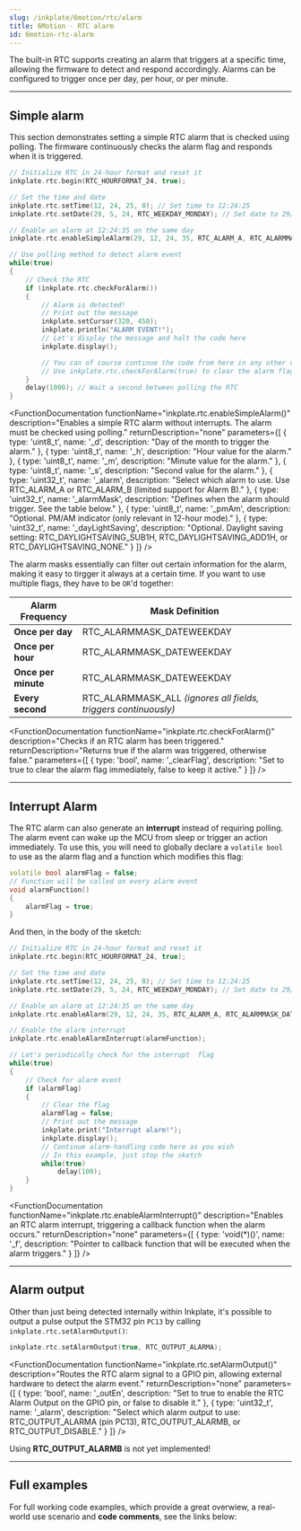 ```yaml
---
slug: /inkplate/6motion/rtc/alarm
title: 6Motion - RTC alarm
id: 6motion-rtc-alarm
---
```



The built-in RTC supports creating an alarm that triggers at a specific time, allowing the firmware to detect and respond accordingly. Alarms can be configured to trigger once per day, per hour, or per minute.

---

## Simple alarm

This section demonstrates setting a simple RTC alarm that is checked using polling. The firmware continuously checks the alarm flag and responds when it is triggered.

```cpp
// Initialize RTC in 24-hour format and reset it
inkplate.rtc.begin(RTC_HOURFORMAT_24, true);

// Set the time and date
inkplate.rtc.setTime(12, 24, 25, 0); // Set time to 12:24:25
inkplate.rtc.setDate(29, 5, 24, RTC_WEEKDAY_MONDAY); // Set date to 29/5/2024, Monday

// Enable an alarm at 12:24:35 on the same day
inkplate.rtc.enableSimpleAlarm(29, 12, 24, 35, RTC_ALARM_A, RTC_ALARMMASK_DATEWEEKDAY | RTC_ALARMMASK_HOURS | RTC_ALARMMASK_MINUTES);

// Use polling method to detect alarm event
while(true)
{
    // Check the RTC
    if (inkplate.rtc.checkForAlarm())
    {
        // Alarm is detected!
        // Print out the message
        inkplate.setCursor(320, 450);
        inkplate.println("ALARM EVENT!");
        // Let's display the message and halt the code here
        inkplate.display();

        // You can of course continue the code from here in any other use case
        // Use inkplate.rtc.checkForAlarm(true) to clear the alarm flag
    }
    delay(1000); // Wait a second between polling the RTC
}
```

<FunctionDocumentation functionName="inkplate.rtc.enableSimpleAlarm()" description="Enables a simple RTC alarm without interrupts. The alarm must be checked using polling." returnDescription="none" parameters={[ { type: 'uint8_t', name: '_d', description: "Day of the month to trigger the alarm." }, { type: 'uint8_t', name: '_h', description: "Hour value for the alarm." }, { type: 'uint8_t', name: '_m', description: "Minute value for the alarm." }, { type: 'uint8_t', name: '_s', description: "Second value for the alarm." }, { type: 'uint32_t', name: '_alarm', description: "Select which alarm to use. Use RTC_ALARM_A or RTC_ALARM_B (limited support for Alarm B)." }, { type: 'uint32_t', name: '_alarmMask', description: "Defines when the alarm should trigger. See the table below." }, { type: 'uint8_t', name: '_pmAm', description: "Optional. PM/AM indicator (only relevant in 12-hour mode)." }, { type: 'uint32_t', name: '_dayLightSaving', description: "Optional. Daylight saving setting: RTC_DAYLIGHTSAVING_SUB1H, RTC_DAYLIGHTSAVING_ADD1H, or RTC_DAYLIGHTSAVING_NONE." } ]} />

The alarm masks essentially can filter out certain information for the alarm, making it easy to tirgger it always at a certain time. If you want to use multiple flags, they have to be `OR`'d together:

| Alarm Frequency     | Mask Definition                                                 |
| ------------------- | --------------------------------------------------------------- |
| **Once per day**    | RTC_ALARMMASK_DATEWEEKDAY                                       |
| **Once per hour**   | RTC_ALARMMASK_DATEWEEKDAY                                       | RTC_ALARMMASK_HOURS |
| **Once per minute** | RTC_ALARMMASK_DATEWEEKDAY                                       | RTC_ALARMMASK_HOURS | RTC_ALARMMASK_MINUTES |
| **Every second**    | RTC_ALARMMASK_ALL *(ignores all fields, triggers continuously)* |

<FunctionDocumentation functionName="inkplate.rtc.checkForAlarm()" description="Checks if an RTC alarm has been triggered." returnDescription="Returns true if the alarm was triggered, otherwise false." parameters={[ { type: 'bool', name: '_clearFlag', description: "Set to true to clear the alarm flag immediately, false to keep it active." } ]} />

---

## Interrupt Alarm

The RTC alarm can also generate an **interrupt** instead of requiring polling. The alarm event can wake up the MCU from sleep or trigger an action immediately. To use this, you will need to globally declare a `volatile bool` to use as the alarm flag and a function which modifies this flag:

```cpp
volatile bool alarmFlag = false;
// Function will be called on every alarm event
void alarmFunction()
{
    alarmFlag = true;
}
```
And then, in the body of the sketch:
```cpp
// Initialize RTC in 24-hour format and reset it
inkplate.rtc.begin(RTC_HOURFORMAT_24, true);

// Set the time and date
inkplate.rtc.setTime(12, 24, 25, 0); // Set time to 12:24:25
inkplate.rtc.setDate(29, 5, 24, RTC_WEEKDAY_MONDAY); // Set date to 29/5/2024, Monday

// Enable an alarm at 12:24:35 on the same day
inkplate.rtc.enableAlarm(29, 12, 24, 35, RTC_ALARM_A, RTC_ALARMMASK_DATEWEEKDAY | RTC_ALARMMASK_HOURS | RTC_ALARMMASK_MINUTES);

// Enable the alarm interrupt
inkplate.rtc.enableAlarmInterrupt(alarmFunction);

// Let's periodically check for the interrupt  flag
while(true)
{
    // Check for alarm event
    if (alarmFlag)
    {
        // Clear the flag
        alarmFlag = false;
        // Print out the message
        inkplate.print("Interrupt alarm!");
        inkplate.display();
        // Continue alarm-handling code here as you wish
        // In this example, just stop the sketch
        while(true)
            delay(100);
    }
}
```

<FunctionDocumentation
  functionName="inkplate.rtc.enableAlarmInterrupt()"
  description="Enables an RTC alarm interrupt, triggering a callback function when the alarm occurs."
  returnDescription="none"
  parameters={[
    { type: 'void(*)()', name: '_f', description: "Pointer to callback function that will be executed when the alarm triggers." }
  ]}
/>

<FunctionDocumentation
  functionName="inkplate.rtc.disableAlarmInterrupt()"
  description="Disables the RTC alarm interrupt, preventing further callback executions."
  returnDescription="none"
/>

---

## Alarm output

Other than just being detected internally within Inkplate, it's possible to output a pulse output the STM32 pin `PC13` by calling `inkplate.rtc.setAlarmOutput()`:

```cpp
inkplate.rtc.setAlarmOutput(true, RTC_OUTPUT_ALARMA);
```

<FunctionDocumentation functionName="inkplate.rtc.setAlarmOutput()" description="Routes the RTC alarm signal to a GPIO pin, allowing external hardware to detect the alarm event." returnDescription="none" parameters={[ { type: 'bool', name: '_outEn', description: "Set to true to enable the RTC Alarm Output on the GPIO pin, or false to disable it." }, { type: 'uint32_t', name: '_alarm', description: "Select which alarm output to use: RTC_OUTPUT_ALARMA (pin PC13), RTC_OUTPUT_ALARMB, or RTC_OUTPUT_DISABLE." } ]} />

<WarningBox>Using **RTC_OUTPUT_ALARMB** is not yet implemented!</WarningBox>

---

## Full examples

For full working code examples, which provide a great overwiew, a real-world use scenario and **code comments**, see the links below:

<QuickLink 
  title="Inkplate_6_Motion_Simple_Alarm.ino" 
  description="How to set a polling alarm with the internal RTC on Inkplate 6 MOTION"
  url="https://github.com/SolderedElectronics/Inkplate_Motion_Arduino_Library/blob/main/examples/Inkplate6Motion/Advanced/RTC/Inkplate_6_Motion_Simple_Alarm/Inkplate_6_Motion_Simple_Alarm.ino" 
/>

<QuickLink 
  title="Inkplate_6_Motion_RTC_Alarm_Interrupt.ino" 
  description="Full example on how to detect alarm via interrupt"
  url="https://github.com/SolderedElectronics/Inkplate_Motion_Arduino_Library/blob/main/examples/Inkplate6Motion/Advanced/RTC/Inkplate_6_Motion_RTC_Alarm_Interrupt/Inkplate_6_Motion_RTC_Alarm_Interrupt.ino" 
/>

<QuickLink 
  title="Inkplate_6_Motion_RTC_Alarm_Output.ino" 
  description="Pulse an external LED when the alarm is triggered"
  url="https://github.com/SolderedElectronics/Inkplate_Motion_Arduino_Library/blob/main/examples/Inkplate6Motion/Advanced/RTC/Inkplate_6_Motion_RTC_Alarm_Output/Inkplate_6_Motion_RTC_Alarm_Output.ino" 
/>